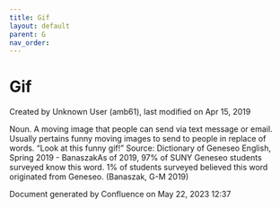 ```yaml
---
title: Gif
layout: default
parent: G
nav_order:
---
```


# Gif

Created by  Unknown User (amb61), last modified on Apr 15, 2019

Noun. A moving image that people can send via text message or email. Usually pertains funny moving images to send to people in replace of words. “Look at this funny gif!” Source: Dictionary of Geneseo English, Spring 2019 - BanaszakAs of 2019, 97% of SUNY Geneseo students surveyed know this word. 1% of students surveyed believed this word originated from Geneseo. (Banaszak, G-M 2019)

Document generated by Confluence on May 22, 2023 12:37


